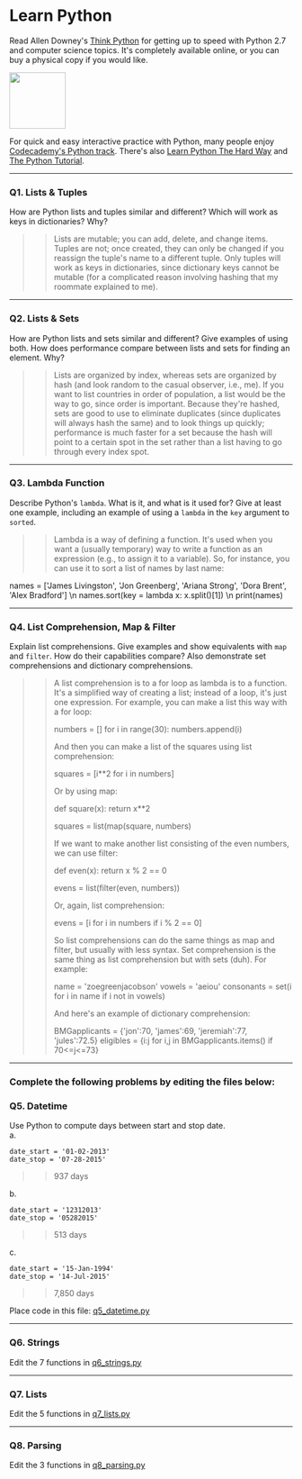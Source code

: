 # Learn Python

Read Allen Downey's [Think Python](http://www.greenteapress.com/thinkpython/) for getting up to speed with Python 2.7 and computer science topics. It's completely available online, or you can buy a physical copy if you would like.

<a href="http://www.greenteapress.com/thinkpython/"><img src="img/think_python.png" style="width: 100px;" target="_blank"></a>

For quick and easy interactive practice with Python, many people enjoy [Codecademy's Python track](http://www.codecademy.com/en/tracks/python). There's also [Learn Python The Hard Way](http://learnpythonthehardway.org/book/) and [The Python Tutorial](https://docs.python.org/2/tutorial/).

---

### Q1. Lists &amp; Tuples

How are Python lists and tuples similar and different? Which will work as keys in dictionaries? Why?

>> Lists are mutable; you can add, delete, and change items. Tuples are not; once created, they
can only be changed if you reassign the tuple's name to a different tuple. Only tuples will work
as keys in dictionaries, since dictionary keys cannot be mutable (for a complicated reason involving
hashing that my roommate explained to me).

---

### Q2. Lists &amp; Sets

How are Python lists and sets similar and different? Give examples of using both. How does performance compare between lists and sets for finding an element. Why?

>> Lists are organized by index, whereas sets are organized by hash (and look random to
the casual observer, i.e., me). If you want to list countries in order of population,
a list would be the way to go, since order is important. Because they're hashed, sets are
good to use to eliminate duplicates (since duplicates will always hash the same) and to look things
up quickly; performance is much faster for a set because the hash will point to a certain
spot in the set rather than a list having to go through every index spot.

---

### Q3. Lambda Function

Describe Python's `lambda`. What is it, and what is it used for? Give at least one example, including an example of using a `lambda` in the `key` argument to `sorted`.

>> Lambda is a way of defining a function. It's used when you want a (usually temporary)
way to write a function as an expression (e.g., to assign it to a variable). So, for
instance, you can use it to sort a list of names by last name:

names = ['James Livingston', 'Jon Greenberg', 'Ariana Strong', 'Dora Brent', 'Alex Bradford']
\n names.sort(key = lambda x: x.split()[1])
\n print(names)

---

### Q4. List Comprehension, Map &amp; Filter

Explain list comprehensions. Give examples and show equivalents with `map` and `filter`. How do their capabilities compare? Also demonstrate set comprehensions and dictionary comprehensions.

>> A list comprehension is to a for loop as lambda is to a function. It's a simplified
way of creating a list; instead of a loop, it's just one expression. For example, you can make a list this way with a for loop:
>>
>> numbers = []
>> for i in range(30):
>>     numbers.append(i)
>>
>> And then you can make a list of the squares using list comprehension:
>>
>> squares = [i**2 for i in numbers]
>>
>> Or by using map:
>>
>> def square(x):
>>     return x**2
>>
>> squares = list(map(square, numbers)
>>
>> If we want to make another list consisting of the even numbers, we can use filter:
>>
>> def even(x):
>>     return x % 2 == 0
>>
>> evens = list(filter(even, numbers))
>>
>> Or, again, list comprehension:
>>
>> evens = [i for i in numbers if i % 2 == 0]
>>
>> So list comprehensions can do the same things as map and filter, but usually with less syntax.
>> Set comprehension is the same thing as list comprehension but with sets (duh). For example:
>>
>> name = 'zoegreenjacobson'
>> vowels = 'aeiou'
>> consonants = set(i for i in name if i not in vowels)
>>
>> And here's an example of dictionary comprehension:
>>
>> BMGapplicants = {'jon':70, 'james':69, 'jeremiah':77, 'jules':72.5}
>> eligibles = {i:j for i,j in BMGapplicants.items() if 70<=j<=73}
---

### Complete the following problems by editing the files below:

### Q5. Datetime
Use Python to compute days between start and stop date.   
a.  

```
date_start = '01-02-2013'    
date_stop = '07-28-2015'
```

>> 937 days

b.  
```
date_start = '12312013'  
date_stop = '05282015'  
```

>> 513 days

c.  
```
date_start = '15-Jan-1994'      
date_stop = '14-Jul-2015'  
```

>> 7,850 days

Place code in this file: [q5_datetime.py](python/q5_datetime.py)

---

### Q6. Strings
Edit the 7 functions in [q6_strings.py](python/q6_strings.py)

---

### Q7. Lists
Edit the 5 functions in [q7_lists.py](python/q7_lists.py)

---

### Q8. Parsing
Edit the 3 functions in [q8_parsing.py](python/q8_parsing.py)
